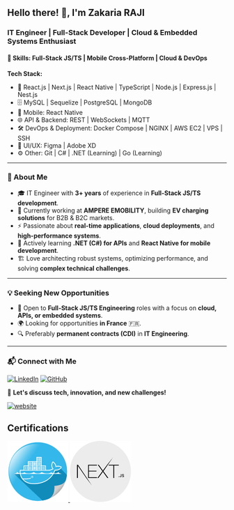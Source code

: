 ## Hello there! 👋, I'm **Zakaria RAJI**

### IT Engineer | Full-Stack Developer | Cloud & Embedded Systems Enthusiast

#### 🔹 Skills: Full-Stack JS/TS | Mobile Cross-Platform | Cloud & DevOps

**Tech Stack:**

- 🚀 React.js | Next.js | React Native | TypeScript | Node.js | Express.js | Nest.js
- 🗄️ MySQL | Sequelize | PostgreSQL | MongoDB
- 📱 Mobile: React Native
- 🌐 API & Backend: REST | WebSockets | MQTT
- 🛠️ DevOps & Deployment: Docker Compose | NGINX | AWS EC2 | VPS | SSH
- 🎨 UI/UX: Figma | Adobe XD
- ⚙️ Other: Git | C# | .NET (Learning) | Go (Learning)

---

### **📌 About Me**

- 🎓 IT Engineer with **3+ years** of experience in **Full-Stack JS/TS development**.
- 💼 Currently working at **AMPERE EMOBILITY**, building **EV charging solutions** for B2B & B2C markets.
- ⚡ Passionate about **real-time applications**, **cloud deployments**, and **high-performance systems**.
- 🌱 Actively learning **.NET (C#) for APIs** and **React Native for mobile development**.
- 🏗️ Love architecting robust systems, optimizing performance, and solving **complex technical challenges**.

---

### **💡 Seeking New Opportunities**

- 🚀 Open to **Full-Stack JS/TS Engineering** roles with a focus on **cloud, APIs, or embedded systems**.
- 🌍 Looking for opportunities **in France** 🇫🇷.
- 🔍 Preferably **permanent contracts (CDI)** in **IT Engineering**.

---

### **📬 Connect with Me**

[![LinkedIn](https://img.shields.io/badge/LinkedIn-Zakaria%20RAJI-blue?logo=linkedin)](https://www.linkedin.com/in/zakaria-raji/)
[![GitHub](https://img.shields.io/badge/GitHub-RAJI--Zakaria-lightgrey?logo=github)](https://github.com/RAJI-Zakaria)

💬 **Let's discuss tech, innovation, and new challenges!**

[<img src='https://img.shields.io/badge/Portfolio-255E63?style=for-the-badge&logo=About.me&logoColor=white' alt='website' height='40'>](https://airakaz.fr/)

<!-- add certifications nextjs and docker -->

## Certifications

<a href="./assets/certificate-of-completion-for-the-ultimate-docker-course.pdf">
  <img src="./assets/docker.png" alt="docker-certification" height="140">
</a>
<a href="./assets/certificate-of-completion-for-mastering-next-js-13-with-typescript.pdf">
  <img src="./assets/next.js.webp" alt="next.js certification" height="140">
</a>
